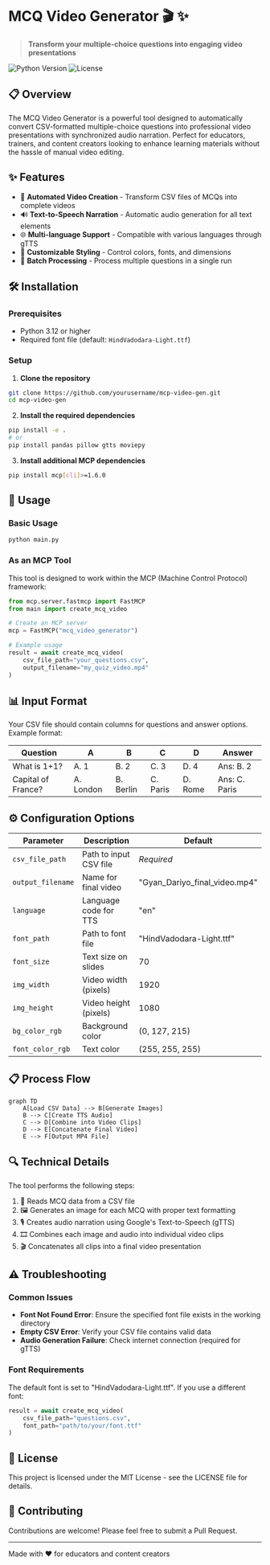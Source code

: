 # MCQ Video Generator 🎬 ✨

> **Transform your multiple-choice questions into engaging video presentations**

![Python Version](https://img.shields.io/badge/python-3.12-blue.svg)
![License](https://img.shields.io/badge/license-MIT-green.svg)

## 📋 Overview

The MCQ Video Generator is a powerful tool designed to automatically convert CSV-formatted multiple-choice questions into professional video presentations with synchronized audio narration. Perfect for educators, trainers, and content creators looking to enhance learning materials without the hassle of manual video editing.

## ✨ Features

- 🎥 **Automated Video Creation** - Transform CSV files of MCQs into complete videos
- 🔊 **Text-to-Speech Narration** - Automatic audio generation for all text elements
- 🌐 **Multi-language Support** - Compatible with various languages through gTTS
- 🎨 **Customizable Styling** - Control colors, fonts, and dimensions
- 🔄 **Batch Processing** - Process multiple questions in a single run

## 🛠️ Installation

### Prerequisites

- Python 3.12 or higher
- Required font file (default: `HindVadodara-Light.ttf`)

### Setup

1. **Clone the repository**

```bash
git clone https://github.com/yourusername/mcp-video-gen.git
cd mcp-video-gen
```

2. **Install the required dependencies**

```bash
pip install -e .
# or
pip install pandas pillow gtts moviepy
```

3. **Install additional MCP dependencies**

```bash
pip install mcp[cli]>=1.6.0
```

## 🚀 Usage

### Basic Usage

```bash
python main.py
```

### As an MCP Tool

This tool is designed to work within the MCP (Machine Control Protocol) framework:

```python
from mcp.server.fastmcp import FastMCP
from main import create_mcq_video

# Create an MCP server
mcp = FastMCP("mcq_video_generator")

# Example usage
result = await create_mcq_video(
    csv_file_path="your_questions.csv",
    output_filename="my_quiz_video.mp4"
)
```

## 📊 Input Format

Your CSV file should contain columns for questions and answer options. Example format:

| Question | A | B | C | D | Answer |
|----------|---|---|---|---|--------|
| What is 1+1? | A. 1 | B. 2 | C. 3 | D. 4 | Ans: B. 2 |
| Capital of France? | A. London | B. Berlin | C. Paris | D. Rome | Ans: C. Paris |

## ⚙️ Configuration Options

| Parameter | Description | Default |
|-----------|-------------|---------|
| `csv_file_path` | Path to input CSV file | *Required* |
| `output_filename` | Name for final video | "Gyan_Dariyo_final_video.mp4" |
| `language` | Language code for TTS | "en" |
| `font_path` | Path to font file | "HindVadodara-Light.ttf" |
| `font_size` | Text size on slides | 70 |
| `img_width` | Video width (pixels) | 1920 |
| `img_height` | Video height (pixels) | 1080 |
| `bg_color_rgb` | Background color | (0, 127, 215) |
| `font_color_rgb` | Text color | (255, 255, 255) |

## 📋 Process Flow

```mermaid
graph TD
    A[Load CSV Data] --> B[Generate Images]
    B --> C[Create TTS Audio]
    C --> D[Combine into Video Clips]
    D --> E[Concatenate Final Video]
    E --> F[Output MP4 File]
```

## 🔍 Technical Details

The tool performs the following steps:
1. 📑 Reads MCQ data from a CSV file
2. 🖼️ Generates an image for each MCQ with proper text formatting
3. 🎙️ Creates audio narration using Google's Text-to-Speech (gTTS)
4. 🎞️ Combines each image and audio into individual video clips
5. 🎬 Concatenates all clips into a final video presentation

## ⚠️ Troubleshooting

### Common Issues

- **Font Not Found Error**: Ensure the specified font file exists in the working directory
- **Empty CSV Error**: Verify your CSV file contains valid data
- **Audio Generation Failure**: Check internet connection (required for gTTS)

### Font Requirements

The default font is set to "HindVadodara-Light.ttf". If you use a different font:

```python
result = await create_mcq_video(
    csv_file_path="questions.csv",
    font_path="path/to/your/font.ttf"
)
```

## 📝 License

This project is licensed under the MIT License - see the LICENSE file for details.

## 👥 Contributing

Contributions are welcome! Please feel free to submit a Pull Request.

---

Made with ❤️ for educators and content creators